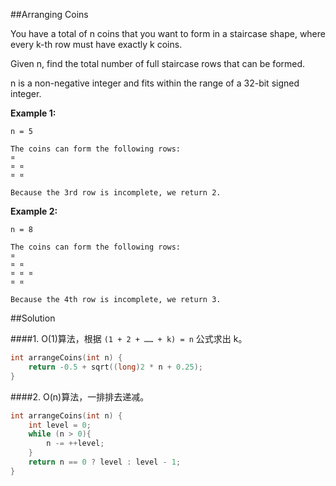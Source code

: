 ﻿##Arranging Coins

You have a total of n coins that you want to form in a staircase shape, where every k-th row must have exactly k coins.

Given n, find the total number of full staircase rows that can be formed.

n is a non-negative integer and fits within the range of a 32-bit signed integer.

**Example 1:**
```
n = 5

The coins can form the following rows:
¤
¤ ¤
¤ ¤

Because the 3rd row is incomplete, we return 2.
```
**Example 2:**
```
n = 8

The coins can form the following rows:
¤
¤ ¤
¤ ¤ ¤
¤ ¤

Because the 4th row is incomplete, we return 3.
```

##Solution

####1.
O(1)算法，根据 `(1 + 2 + …… + k) = n` 公式求出 k。 
```cpp
int arrangeCoins(int n) {
    return -0.5 + sqrt((long)2 * n + 0.25);
}
```

####2.
O(n)算法，一排排去递减。
```cpp
int arrangeCoins(int n) {
    int level = 0;
	while (n > 0){
		n -= ++level;
	}
	return n == 0 ? level : level - 1;
}
```